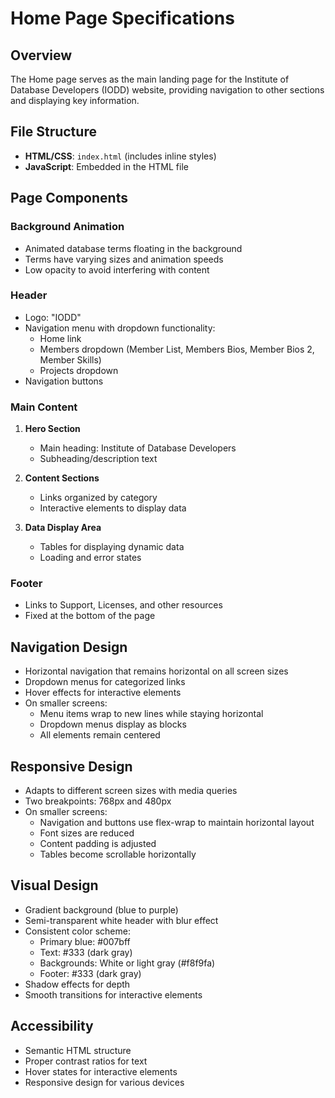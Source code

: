 # Home Page Specifications

## Overview
The Home page serves as the main landing page for the Institute of Database Developers (IODD) website, providing navigation to other sections and displaying key information.

## File Structure
- **HTML/CSS**: `index.html` (includes inline styles)
- **JavaScript**: Embedded in the HTML file

## Page Components

### Background Animation
- Animated database terms floating in the background
- Terms have varying sizes and animation speeds
- Low opacity to avoid interfering with content

### Header
- Logo: "IODD"
- Navigation menu with dropdown functionality:
  - Home link
  - Members dropdown (Member List, Members Bios, Member Bios 2, Member Skills)
  - Projects dropdown
- Navigation buttons

### Main Content
1. **Hero Section**
   - Main heading: Institute of Database Developers
   - Subheading/description text
   
2. **Content Sections**
   - Links organized by category
   - Interactive elements to display data

3. **Data Display Area**
   - Tables for displaying dynamic data
   - Loading and error states

### Footer
- Links to Support, Licenses, and other resources
- Fixed at the bottom of the page

## Navigation Design
- Horizontal navigation that remains horizontal on all screen sizes
- Dropdown menus for categorized links
- Hover effects for interactive elements
- On smaller screens:
  - Menu items wrap to new lines while staying horizontal
  - Dropdown menus display as blocks
  - All elements remain centered

## Responsive Design
- Adapts to different screen sizes with media queries
- Two breakpoints: 768px and 480px
- On smaller screens:
  - Navigation and buttons use flex-wrap to maintain horizontal layout
  - Font sizes are reduced
  - Content padding is adjusted
  - Tables become scrollable horizontally

## Visual Design
- Gradient background (blue to purple)
- Semi-transparent white header with blur effect
- Consistent color scheme:
  - Primary blue: #007bff
  - Text: #333 (dark gray)
  - Backgrounds: White or light gray (#f8f9fa)
  - Footer: #333 (dark gray)
- Shadow effects for depth
- Smooth transitions for interactive elements

## Accessibility
- Semantic HTML structure
- Proper contrast ratios for text
- Hover states for interactive elements
- Responsive design for various devices